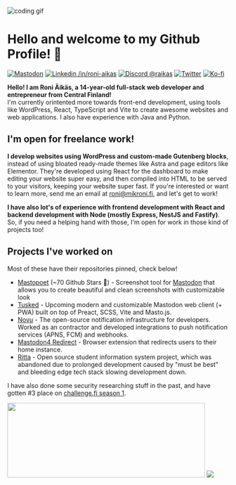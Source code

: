 <!-- (C) ∷𝙹リ╎ ᔑ╎ꖌᔑᓭ -->
![coding gif](https://c.tenor.com/GfSX-u7VGM4AAAAM/coding.gif)
<!-- ∴ᒷꖎᓵ𝙹ᒲᒷ ℸ ̣ 𝙹 ᒲ|| ⊣╎ℸ ̣ ⍑⚍ʖ !¡∷𝙹⎓╎ꖎᒷ -->

# Hello and welcome to my Github Profile! 👋
<a rel="me" href="https://mementomori.social/@raikas"><img src="https://img.shields.io/badge/-MASTODON-%232B90D9?style=for-the-badge&logo=mastodon&logoColor=white" alt="Mastodon" /></a>
[![Linkedin /in/roni-aikas](https://img.shields.io/badge/LinkedIn-0077B5?style=for-the-badge&logo=linkedin&logoColor=white)](https://linkedin.com/in/roni-aikas/)
[![Discord @raikas](https://img.shields.io/badge/Discord-@raikas-blue?style=for-the-badge&logo=discord)](https://discord.gg/H8RJDmmb3R)
[![Twitter](https://img.shields.io/badge/Twitter-raikasdev-lightblue?style=for-the-badge&logo=twitter)](https://twitter.com/raikasdev)
[![Ko-fi](https://img.shields.io/badge/Ko--fi-F16061?style=for-the-badge&logo=ko-fi&logoColor=white)](https://ko-fi.com/raikasdev)

**Hello! I am Roni Äikäs, a 14-year-old full-stack web developer and entrepreneur from Central Finland!** \
I'm currently orintented more towards front-end development, using tools like WordPress, React, TypeScript and Vite to create awesome websites and web applications.
I also have experience with Java and Python.

## I'm open for freelance work!
**I develop websites using WordPress and custom-made Gutenberg blocks**, instead of using bloated ready-made themes like Astra and page editors like Elementor. They're developed using React for the dashboard to make editing your website super easy, and then compiled into HTML to be served to your visitors, keeping your website super fast. If you're interested or want to learn more, send me an email at [roni@mikroni.fi](mailto:roni@mikroni.fi), and let's get to work!

**I have also lot's of experience with frontend development with React and backend development with Node (mostly Express, NestJS and Fastify)**. So, if you need a helping hand with those, I'm open for work in those kind of projects too!

## Projects I've worked on
Most of these have their repositories pinned, check below!

- [Mastopoet](https://mastopoet.raikas.dev) (~70 Github Stars 🌟) - Screenshot tool for [Mastodon](https://joinmastodon.org) that allows you to create beautiful and clean screenshots with customizable look
- [Tusked](https://tusked.app) - Upcoming modern and customizable Mastodon web client (+ PWA) built on top of Preact, SCSS, Vite and Masto.js.
- [Novu](https://novu.co) - The open-source notification infrastructure for developers. Worked as an contractor and developed integrations to push notification services (APNS, FCM) and webhooks. 
- [Mastodon4 Redirect](https://github.com/raikasdev/mastodon4-redirect) - Browser extension that redirects users to their home instance.
- [Ritta](https://github.com/rittaschool) - Open source student information system project, which was abandoned due to prolonged development caused by "must be best" and bleeding edge tech stack slowing development down.

I have also done some security researching stuff in the past, and have gotten #3 place on [challenge.fi season 1](https://challenge.fi).

<a href="https://novu.co/contributors/raikasdev/"><img src="https://contributors.novu.co/profiles/raikasdev-small.jpg" height="170" width="450" alt="" /></a>
<img src="https://github-readme-stats.vercel.app/api?username=raikasdev&hide_title=true&show_icons=true&theme=radical">
